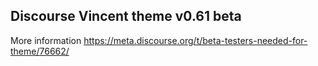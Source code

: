 ## Discourse Vincent theme v0.61 beta
 
More information https://meta.discourse.org/t/beta-testers-needed-for-theme/76662/
